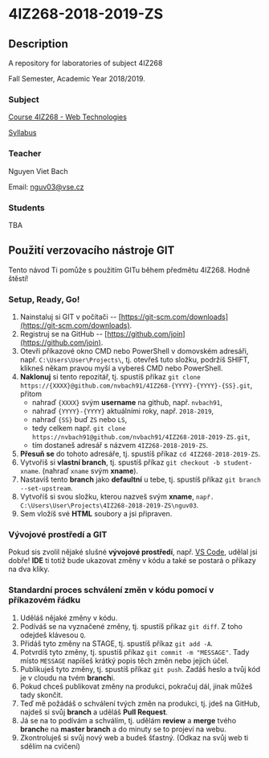 # 4IZ268-2018-2019-ZS



## Description
A repository for laboratories of subject 4IZ268

Fall Semester, Academic Year 2018/2019. 



### Subject
[Course 4IZ268 - Web Technologies](https://insis.vse.cz/auth/katalog/syllabus.pl?odkud=;zobrazit_sklad=0;zobrazit_obdobi=0;obdobi=;predmet=136513;typ=1;jazyk=3;vystup=1;lang=en) 

[Syllabus](https://github.com/nvbach91/4IZ268-2018-2019-ZS/blob/master/course-syllabus.pdf) 



### Teacher
Nguyen Viet Bach 

Email: [nguv03@vse.cz](mailto:nguv03@vse.cz) 



### Students
TBA




## Použití verzovacího nástroje GIT
Tento návod Ti pomůže s použitím GITu během předmětu 4IZ268. Hodně štěstí!



### Setup, Ready, Go!
1. Nainstaluj si GIT v počítači -- [https://git-scm.com/downloads](https://git-scm.com/downloads).
2. Registruj se na GitHub -- [https://github.com/join](https://github.com/join).
3. Otevři příkazové okno CMD nebo PowerShell v domovském adresáři, např. `C:\Users\User\Projects\`, tj. otevřeš tuto složku, podržíš SHIFT, klikneš někam pravou myší a vybereš CMD nebo PowerShell.
4. **Naklonuj** si tento repozitář, tj. spustíš příkaz `git clone https://{XXXX}@github.com/nvbach91/4IZ268-{YYYY}-{YYYY}-{SS}.git`, přitom 
    - nahraď `{XXXX}` svým **username** na github, např. `nvbach91`,
    - nahraď `{YYYY}-{YYYY}` aktuálními roky, např. `2018-2019`,
    - nahraď `{SS}` buď `ZS` nebo `LS`,
    - tedy celkem např. `git clone https://nvbach91@github.com/nvbach91/4IZ268-2018-2019-ZS.git`,
    - tím dostaneš adresář s názvem `4IZ268-2018-2019-ZS`.
5. **Přesuň se** do tohoto adresáře, tj. spustíš příkaz `cd 4IZ268-2018-2019-ZS`.
6. Vytvořiš si **vlastní branch**, tj. spustíš příkaz `git checkout -b student-xname`. (nahraď `xname` svým **xname**).
7. Nastavíš tento **branch** jako **defaultní** u tebe, tj. spustíš příkaz `git branch --set-upstream`.
8. Vytvoříš si svou složku, kterou nazveš svým **xname**, `např. C:\Users\User\Projects\4IZ268-2018-2019-ZS\nguv03`.
9. Sem vložíš své **HTML** soubory a jsi připraven.



### Vývojové prostředí a GIT
Pokud sis zvolil nějaké slušné **vývojové prostředí**, např. [VS Code](https://code.visualstudio.com/download), udělal jsi dobře! **IDE** ti totiž bude ukazovat změny v kódu a také se postará o příkazy na dva kliky.



### Standardní proces schválení změn v kódu pomocí v příkazovém řádku
1. Uděláš nějaké změny v kódu.
2. Podíváš se na vyznačené změny, tj. spustíš příkaz `git diff`. Z toho odejdeš klávesou `Q`.
3. Přidáš tyto změny na STAGE, tj. spustíš příkaz `git add -A`.
4. Potvrdíš tyto změny, tj. spustíš příkaz `git commit -m "MESSAGE"`. Tady místo `MESSAGE` napíšeš krátký popis těch změn nebo jejich účel.
5. Publikuješ tyto změny, tj. spustíš příkaz `git push`. Zadáš heslo a tvůj kód je v cloudu na tvém **branch**i.
6. Pokud chceš publikovat změny na produkci, pokračuj dál, jinak můžeš tady skončit.
7. Teď mě požádáš o schválení tvých změn na produkci, tj. jdeš na GitHub, najdeš si svůj **branch** a uděláš **Pull Request**.
7. Já se na to podívám a schválím, tj. udělám **review** a **merge** tvého **branch**e na **master branch** a do minuty se to projeví na webu.
8. Zkontroluješ si svůj nový web a budeš šťastný. (Odkaz na svůj web ti sdělím na cvičení)


